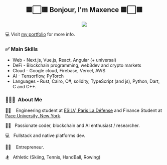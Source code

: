 
<div  align="center">
	<h2>
		🟦⬜🟥 Bonjour, I'm Maxence 🟦⬜🟥
	</h2>
</div>

<div  align="center">
	<a href="https://maxenceraballand.com" target="_blank">
	<img src='back.gif'/>
	</a>
</div>

💻 Visit [my portfolio](https://maxencerb.com) for more info.

### ✅ Main Skills

- Web - Next.js, Vue.js, React, Angular (+ universal)
- DeFi - Blockchain programming, web3dev and crypto markets
- Cloud - Google cloud, Firebase, Vercel, AWS
- AI - Tensorflow, PyTorch
- Languages - Rust, Cairo, C#, solidity, TypeScript (and js), Python, Dart, C and C++.

### 👨🏻‍💻 &nbsp;About Me

👨‍🎓 &nbsp;&nbsp; Engineering student at [ESILV, Paris La Défense](https://www.esilv.fr/) and Finance Student at [Pace University, New York](https://www.pace.edu/).

👨‍💻 &nbsp; Passionate coder, blockchain and AI enthusiast / researcher.

💻 &nbsp; Fullstack and native platforms dev.

👨‍💼 &nbsp;&nbsp; Entrepreneur.

🏂 &nbsp; Athletic (Skiing, Tennis, HandBall, Rowing)

<br/>
